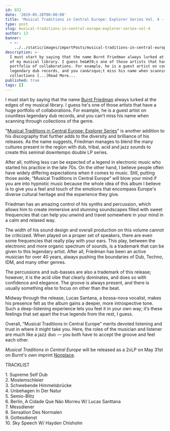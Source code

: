 ```yaml
---
id: 832
date: '2019-05-28T00:00:00'
title: 'Musical Traditions in Central Europe: Explorer Series Vol. 4 - Loose Lips'
type: post
slug: musical-traditions-in-central-europe-explorer-series-vol-4
author: 13
banner:
  - >-
    ../../static/images/importPosts/musical-traditions-in-central-europe-explorer-series-vol-4/image832.jpeg
description: >-
  I must start by saying that the name Burnt Friedman always lurked at the edges
  of my musical library. I guess he&#39;s one of those artists that have a huge
  portfolio of collaborations. For example, he is a guest artist on countless
  legendary dub records, and you can&rsquo;t miss his name when scanning through
  collections [...]Read More...
published: true
tags: []
---
```

I must start by saying that the name [Burnt Friedman](https://burntfriedman.com) always lurked at the edges of my musical library. I guess he's one of those artists that have a huge portfolio of collaborations. For example, he is a guest artist on countless legendary dub records, and you can’t miss his name when scanning through collections of the genre.  

"[Musical Traditions in Central Europe: Explorer Series](https://www.deejay.de/Burnt_Friedman_Musical_Traditions_in_Central_Europe_NON48_Vinyl__355424)" is another addition to his discography that further adds to the diversity and brilliance of his releases. As the name suggests, Friedman manages to blend the many cultures present in the region with dub, tribal, acid and jazz sounds to create this seminal downtempo double LP series.

After all, nothing less can be expected of a legend in electronic music who started his practice in the late 70s. On the other hand, I believe people often have widely differing expectations when it comes to music. Still, putting those aside, “Musical Traditions in Central Europe” will blow your mind if you are into hypnotic music because the whole idea of this album I believe is to give you a feel and touch of the emotions that encompass Europe's diverse cultural heritage and the experience they give.

Friedman has an amazing control of his synths and percussion, which allows him to create immersive and stunning soundscapes filled with sweet frequencies that can help you unwind and travel somewhere in your mind in a calm and relaxed way.  

The width of his sound design and overall production on this volume cannot be criticized. When played on a proper set of speakers, there are even some frequencies that really play with your ears. This play, between the electronic and more organic spectrum of sounds, is a trademark that can be given to this legendary artist. After all, Friedman has been an active musician for over 40 years, always pushing the boundaries of Dub, Techno, IDM, and many other genres.

The percussions and sub-basses are also a trademark of this release; however, it is the acid vibe that clearly dominates, and does so with confidence and elegance. The groove is always present, and there is usually something else to focus on other than the beat.

Midway through the release, Lucas Santana, a bossa-nova vocalist, makes his presence felt as the album gains a deeper, more introspective tone. Such a deep-listening experience lets you feel it in your own way; it’s these feelings that set apart the true legends from the rest, I guess.

Overall, “Musical Traditions in Central Europe” merits devoted listening and trust in where it might take you. Here, the roles of the musician and listener are much like a jazz duo — you both have to accept the groove and feel each other.

_Musical Traditions in Central Europe_ will be released as a 2xLP on May 31st on Burnt's own imprint [Nonplace](https://nonplace.de).  

TRACKLIST

1\. Supreme Self Dub  
2\. Moslemschleier  
3\. Schwebende Himmelsbrücke  
4\. Unbehagen In Der Natur  
5\. Semio-Blitz  
6\. Berlin, A Cidade Que Não Morreu W/ Lucas Santtana  
7\. Messdiener  
8\. Sensation Des Normalen  
9\. Gottesdienst  
10\. Sky Speech W/ Hayden Chisholm